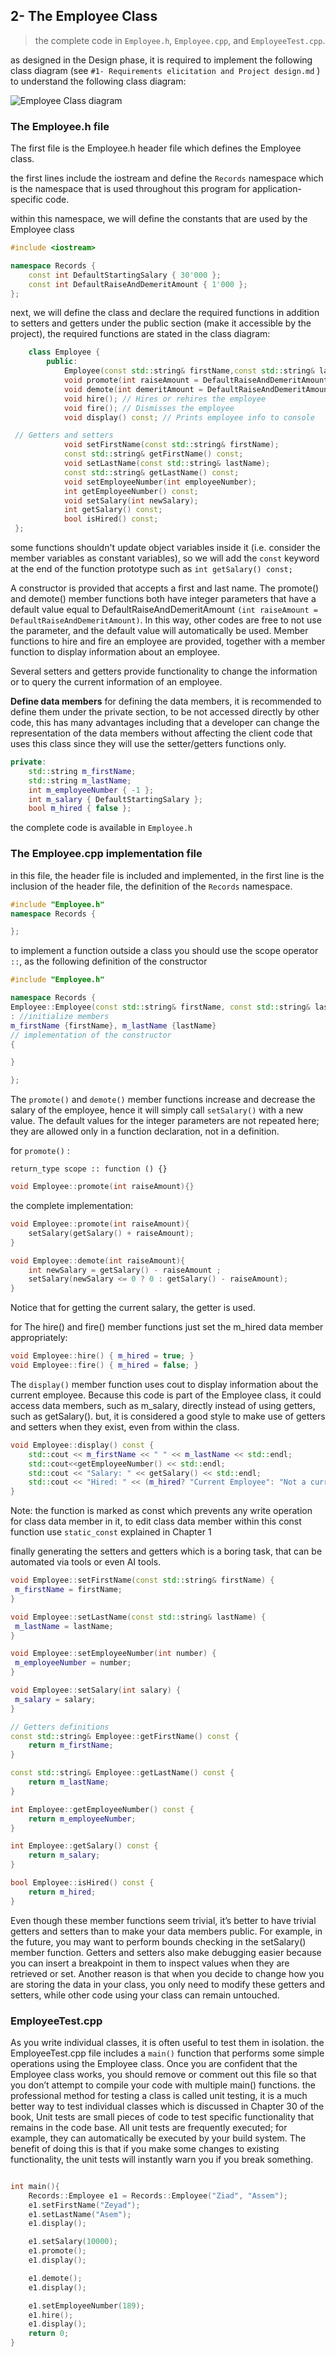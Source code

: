## 2- The Employee Class

> the complete code in `Employee.h`, `Employee.cpp`, and `EmployeeTest.cpp`.

as designed in the Design phase, it is required to implement the following class diagram (see `#1- Requirements elicitation and Project design.md` ) to understand the following class diagram:

![Employee Class diagram](https://i.ibb.co/N9tnMhp/Employee.jpg)


### The Employee.h file
The first file is the Employee.h header file which defines the Employee class. 

the first lines include the iostream and define the `Records` namespace which is the namespace that is used throughout this program for application-specific code.

within this namespace, we will define the constants that are used by the Employee class

```cpp
#include <iostream>

namespace Records {
    const int DefaultStartingSalary { 30'000 };
    const int DefaultRaiseAndDemeritAmount { 1'000 };
};
```

next, we will define the class and declare the required functions in addition to setters and getters under the public section (make it accessible by the project), the required functions are stated in the class diagram:

```cpp
    class Employee {
        public:
            Employee(const std::string& firstName,const std::string& lastName);
            void promote(int raiseAmount = DefaultRaiseAndDemeritAmount);
            void demote(int demeritAmount = DefaultRaiseAndDemeritAmount);
            void hire(); // Hires or rehires the employee
            void fire(); // Dismisses the employee
            void display() const; // Prints employee info to console

 // Getters and setters
            void setFirstName(const std::string& firstName);
            const std::string& getFirstName() const;
            void setLastName(const std::string& lastName);
            const std::string& getLastName() const;
            void setEmployeeNumber(int employeeNumber);
            int getEmployeeNumber() const;
            void setSalary(int newSalary);
            int getSalary() const;
            bool isHired() const;
 };
```

some functions shouldn't update object variables inside it (i.e. consider the member variables as constant variables), so we will add the `const` keyword at the end of the function prototype such as `int getSalary() const;`

A constructor is provided that accepts a first and last name. The promote() and demote() member functions both have integer parameters that have a default value equal to DefaultRaiseAndDemeritAmount `(int raiseAmount = DefaultRaiseAndDemeritAmount)`. In this way, other codes are free to not use the parameter, and the default value will automatically be used. Member functions to hire and fire an employee are provided, together with a member function to display information about an employee. 

Several setters and getters provide functionality to change the information or to query the current information of an employee.

**Define data members**
for defining the data members, it is recommended to define them under the private section, to be not accessed directly by other code, this has many advantages including that a developer can change the representation of the data members without affecting the client code that uses this class since they will use the setter/getters functions only.

```cpp
private:
    std::string m_firstName;
    std::string m_lastName;
    int m_employeeNumber { -1 };
    int m_salary { DefaultStartingSalary };
    bool m_hired { false };
```

the complete code is available in `Employee.h`

### The Employee.cpp implementation file
in this file, the header file is included and implemented, in the first line is the inclusion of the header file, the definition of the `Records` namespace.

```cpp
#include "Employee.h"
namespace Records {

};
```

to implement a function outside a class you should use the scope operator `::`, as the following definition of the constructor
```cpp
#include "Employee.h"

namespace Records {
Employee::Employee(const std::string& firstName, const std::string& lastName) 
: //initialize members 
m_firstName {firstName}, m_lastName {lastName} 
// implementation of the constructor
{

}

};
```

The `promote()` and `demote()` member functions increase and decrease the salary of the employee, hence it will simply call `setSalary()` with a new value. The default values for the integer parameters are not repeated here; they are allowed only in a function declaration, not in a definition.

for `promote()` :
```
return_type scope :: function () {}
```
```cpp
void Employee::promote(int raiseAmount){}
```

the complete implementation:

```cpp
void Employee::promote(int raiseAmount){
    setSalary(getSalary() + raiseAmount);
}

void Employee::demote(int raiseAmount){
    int newSalary = getSalary() - raiseAmount ;
    setSalary(newSalary <= 0 ? 0 : getSalary() - raiseAmount);
}
```
Notice that for getting the current salary, the getter is used.

for The hire() and fire() member functions just set the m_hired data member appropriately:
```cpp
void Employee::hire() { m_hired = true; }
void Employee::fire() { m_hired = false; }
```

The `display()` member function uses cout to display information about the current employee.
Because this code is part of the Employee class, it could access data members, such as m_salary, directly instead of using getters, such as getSalary(). but, it is considered a good style to make use of getters and setters when they exist, even from within the class.

```cpp
void Employee::display() const {
    std::cout << m_firstName << " " << m_lastName << std::endl;
    std::cout<<getEmployeeNumber() << std::endl;
    std::cout << "Salary: " << getSalary() << std::endl;
    std::cout << "Hired: " << (m_hired? "Current Employee": "Not a current Employee") << std::endl;
}
```
Note: the function is marked as const which prevents any write operation for class data member in it, to edit class data member within this const function use `static_const` explained in Chapter 1

finally generating the setters and getters which is a boring task, that can be automated via tools or even AI tools. 

```cpp
void Employee::setFirstName(const std::string& firstName) {
 m_firstName = firstName;
}

void Employee::setLastName(const std::string& lastName) {
 m_lastName = lastName;
}

void Employee::setEmployeeNumber(int number) {
 m_employeeNumber = number;
}

void Employee::setSalary(int salary) {
 m_salary = salary;
}

// Getters definitions
const std::string& Employee::getFirstName() const {
    return m_firstName;
}

const std::string& Employee::getLastName() const {
    return m_lastName;
}

int Employee::getEmployeeNumber() const {
    return m_employeeNumber;
}

int Employee::getSalary() const {
    return m_salary;
}

bool Employee::isHired() const {
    return m_hired;
}

```

Even though these member functions seem trivial, it’s better to have trivial getters and setters than to make your data members public. For example, in the future, you may want to perform bounds checking in the setSalary() member function. Getters and setters also make debugging easier because you can insert a breakpoint in them to inspect values when they are retrieved or set. Another reason is that when you decide to change how you are storing the data in your class, you only need to modify these getters and setters, while other code using your class can remain untouched.

### EmployeeTest.cpp

As you write individual classes, it is often useful to test them in isolation. the EmployeeTest.cpp file includes a `main()` function that performs some simple operations using the Employee class. Once you are confident that the Employee class works, you should remove or comment out this file so that you don’t attempt to compile your code with multiple main() functions. the professional method for testing a class is called unit testing, it is a much better way to test individual classes which is discussed in Chapter 30 of the book, Unit tests are small pieces of code to test specific functionality that remains in the code base. All unit tests are frequently executed; for example, they can automatically be executed by your build system. The benefit of doing this is that if you make some changes to existing functionality, the unit tests will instantly warn you if you break something.


```cpp

int main(){
    Records::Employee e1 = Records::Employee("Ziad", "Assem");
    e1.setFirstName("Zeyad");
    e1.setLastName("Asem");
    e1.display();

    e1.setSalary(10000);
    e1.promote();
    e1.display();

    e1.demote();
    e1.display();

    e1.setEmployeeNumber(189);
    e1.hire();
    e1.display();
    return 0;
}
```